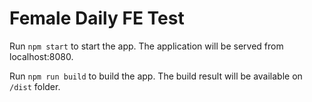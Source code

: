 # Female Daily FE Test

Run `npm start` to start the app. The application will be served from localhost:8080.

Run `npm run build` to build the app. The build result will be available on `/dist` folder.
